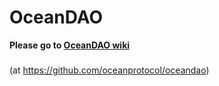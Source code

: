 # OceanDAO

**Please go to [OceanDAO wiki](https://github.com/oceanprotocol/oceandao/wiki)** 

###

(at https://github.com/oceanprotocol/oceandao)
